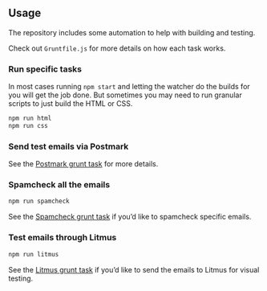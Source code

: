 ## Usage

The repository includes some automation to help with building and testing. 

Check out `Gruntfile.js` for more details on how each task works.

### Run specific tasks
In most cases running `npm start` and letting the watcher do the builds for you will get the job done. But sometimes you may need to run granular scripts to just build the HTML or CSS.

```bash
npm run html
npm run css
```

### Send test emails via Postmark
See the [Postmark grunt task](https://github.com/wildbit/postmark-build-templates/blob/master/Gruntfile.js#L194) for more details.

### Spamcheck all the emails
```bash
npm run spamcheck
```
See the [Spamcheck grunt task](https://github.com/wildbit/postmark-build-templates/blob/master/Gruntfile.js#L182) if you’d like to spamcheck specific emails.

### Test emails through Litmus
```bash
npm run litmus
```
See the [Litmus grunt task](https://github.com/wildbit/postmark-build-templates/blob/master/Gruntfile.js#L209) if you’d like to send the emails to Litmus for visual testing.